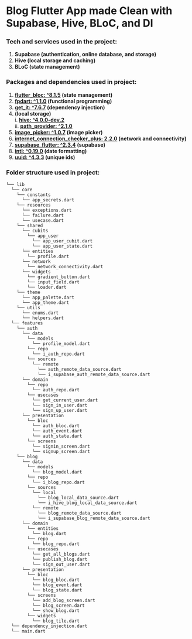 <h1>Blog Flutter App made Clean with Supabase, Hive, BLoC, and DI

### Tech and services used in the project:
1. **Supabase (authentication, online database, and storage)**
2. **Hive (local storage and caching)**
3. **BLoC (state management)**

### Packages and dependencies used in project:
1. **[flutter_bloc: ^8.1.5](https:www.pub.dev/packages/flutter_bloc) (state management)**  
2. **[fpdart: ^1.1.0](https:www.pub.dev/packages/fpdart) (functional programming)**  
3. **[get_it: ^7.6.7](https:www.pub.dev/packages/get_it) (dependency injection)**  
4. **(local storage)**  
    i. [**hive: ^4.0.0-dev.2**](https:www.pub.dev/packages/hive)  
    ii. [**path_provider: ^2.1.0**](https:www.pub.dev/packages/path_provider)  
5. **[image_picker: ^1.0.7](https:www.pub.dev/packages/image_picker) (image picker)**  
6. **[internet_connection_checker_plus: 2.2.0](https:www.pub.dev/packages/internet_connection_checker_plus) (network and connectivity)**  
7. **[supabase_flutter: ^2.3.4](https:www.pub.dev/packages/supabase_flutter) (supabase)**  
8. **[intl: ^0.19.0](https:www.pub.dev/packages/intl) (date formatting)**  
9. **[uuid: ^4.3.3](https:www.pub.dev/packages/uuid) (unique ids)**  

### Folder structure used in project:
```
└── lib
  └── core
    └── constants
      └── app_secrets.dart
    └── resources
      └── exceptions.dart
      └── failure.dart
      └── usecase.dart
    └── shared
      └── cubits
        └── app_user
          └── app_user_cubit.dart
          └── app_user_state.dart
      └── entities
        └── profile.dart
      └── network
        └── network_connectivity.dart
      └── widgets
        └── gradient_button.dart
        └── input_field.dart
        └── loader.dart
    └── theme
      └── app_palette.dart
      └── app_theme.dart
    └── utils
      └── enums.dart
      └── helpers.dart
  └── features
    └── auth
      └── data
        └── models
          └── profile_model.dart
        └── repo
          └── i_auth_repo.dart
        └── sources
          └── remote
            └── auth_remote_data_source.dart
            └── i_supabase_auth_remote_data_source.dart
      └── domain
        └── repo
          └── auth_repo.dart
        └── usecases
          └── get_current_user.dart
          └── sign_in_user.dart
          └── sign_up_user.dart
      └── presentation
        └── bloc
          └── auth_bloc.dart
          └── auth_event.dart
          └── auth_state.dart
        └── screens
          └── signin_screen.dart
          └── signup_screen.dart
    └── blog
      └── data
        └── models
          └── blog_model.dart
        └── repo
          └── i_blog_repo.dart
        └── sources
          └── local
            └── blog_local_data_source.dart
            └── i_hive_blog_local_data_source.dart
          └── remote
            └── blog_remote_data_source.dart
            └── i_supabase_blog_remote_data_source.dart
      └── domain
        └── entities
          └── blog.dart
        └── repo
          └── blog_repo.dart
        └── usecases
          └── get_all_blogs.dart
          └── publish_blog.dart
          └── sign_out_user.dart
      └── presentation
        └── bloc
          └── blog_bloc.dart
          └── blog_event.dart
          └── blog_state.dart
        └── screens
          └── add_blog_screen.dart
          └── blog_screen.dart
          └── show_blog.dart
        └── widgets
          └── blog_tile.dart
  └── dependency_injection.dart
  └── main.dart
```